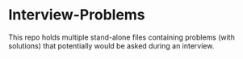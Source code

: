 # Interview-Problems
This repo holds multiple stand-alone files containing problems (with solutions) that potentially would be asked during an interview.
